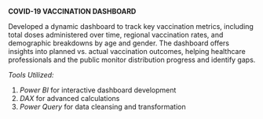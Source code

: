 **COVID-19 VACCINATION DASHBOARD**

Developed a dynamic dashboard to track key vaccination metrics, including total doses administered over time, regional vaccination rates, and demographic breakdowns by age and gender. The dashboard offers insights into planned vs. actual vaccination outcomes, helping healthcare professionals and the public monitor distribution progress and identify gaps.

*Tools Utilized:*

1. *Power BI* for interactive dashboard development
2. *DAX* for advanced calculations
3. *Power Query* for data cleansing and transformation
